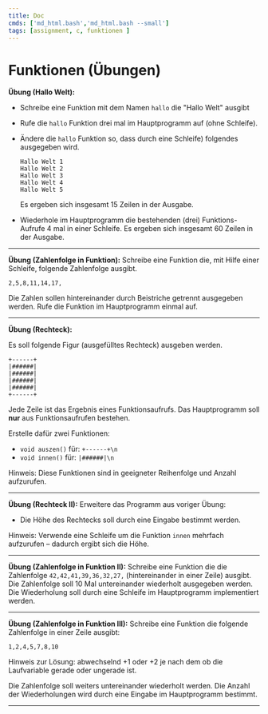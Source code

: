```yaml
---
title: Doc
cmds: ['md_html.bash','md_html.bash --small']
tags: [assignment, c, funktionen ]
---
```


# Funktionen (Übungen)

**Übung (Hallo Welt):**

- Schreibe eine Funktion mit dem Namen `hallo` die "Hallo Welt" ausgibt

- Rufe die `hallo` Funktion drei mal im Hauptprogramm auf (ohne Schleife).

- Ändere die `hallo` Funktion so, dass durch eine Schleife) folgendes ausgegeben wird.

  ```
  Hallo Welt 1
  Hallo Welt 2
  Hallo Welt 3
  Hallo Welt 4
  Hallo Welt 5
  ```

  Es ergeben sich insgesamt 15 Zeilen in der Ausgabe.

- Wiederhole im Hauptprogramm die bestehenden (drei) Funktions-Aufrufe 4 mal in einer Schleife. Es ergeben sich insgesamt 60 Zeilen in der Ausgabe.



---

**Übung (Zahlenfolge in Funktion):**
Schreibe eine Funktion die, mit Hilfe einer Schleife, folgende Zahlenfolge ausgibt.

`2,5,8,11,14,17,`

Die Zahlen sollen hintereinander durch Beistriche getrennt ausgegeben werden. Rufe die Funktion im Hauptprogramm einmal auf.



---

**Übung (Rechteck):**

Es soll folgende Figur (ausgefülltes Rechteck) ausgeben werden.

```
+------+
|######|
|######|
|######|
|######|
+------+
```

Jede Zeile ist das Ergebnis eines Funktionsaufrufs. Das Hauptprogramm soll **nur** aus Funktionsaufrufen bestehen.

Erstelle dafür zwei Funktionen:

- `void auszen()`  für: `+------+\n`
- `void innen()` für: `|######|\n`

Hinweis: Diese Funktionen sind in geeigneter Reihenfolge und Anzahl aufzurufen.



---

**Übung (Rechteck II):**
Erweitere das Programm aus voriger Übung:

- Die Höhe des Rechtecks soll durch eine Eingabe bestimmt werden.

Hinweis: Verwende eine Schleife um die Funktion `innen` mehrfach aufzurufen – dadurch ergibt sich die Höhe. 



---

**Übung (Zahlenfolge in Funktion II):**
Schreibe eine Funktion die die Zahlenfolge `42,42,41,39,36,32,27,` (hintereinander in einer Zeile) ausgibt. Die Zahlenfolge soll 10 Mal untereinander wiederholt ausgegeben werden.  Die Wiederholung soll durch eine Schleife im Hauptprogramm implementiert werden.



---

**Übung (Zahlenfolge in Funktion III):**
Schreibe eine Funktion die folgende Zahlenfolge in einer Zeile ausgibt:

`1,2,4,5,7,8,10`

Hinweis zur Lösung: abwechselnd +1 oder +2 je nach dem ob die Laufvariable gerade oder ungerade ist.

Die Zahlenfolge soll weiters untereinander wiederholt werden. Die Anzahl der Wiederholungen wird durch eine Eingabe im Hauptprogramm bestimmt.



---

